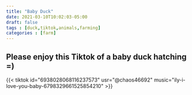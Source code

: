 ```yaml
---
title: "Baby Duck"
date: 2021-03-10T10:02:03-05:00
draft: false
tags : [duck,tiktok,animals,farming]
categories : [farm]
---
```


## Please enjoy this Tiktok of a baby duck hatching =)

{{< tiktok id="6938028068116237573"  usr="@chaos46692" music="ily-i-love-you-baby-6798329661525854210" >}}
<!--more-->
